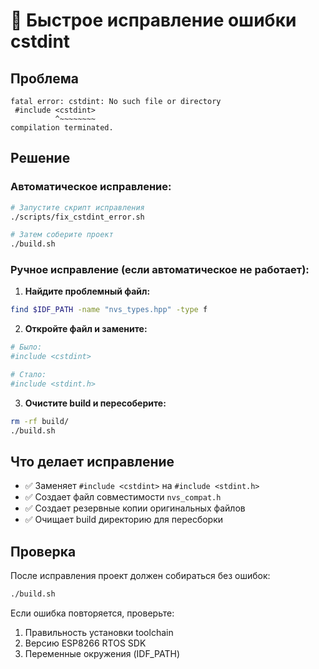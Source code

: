 # 🚨 Быстрое исправление ошибки cstdint

## Проблема
```
fatal error: cstdint: No such file or directory
 #include <cstdint>
          ^~~~~~~~~
compilation terminated.
```

## Решение

### Автоматическое исправление:
```bash
# Запустите скрипт исправления
./scripts/fix_cstdint_error.sh

# Затем соберите проект
./build.sh
```

### Ручное исправление (если автоматическое не работает):

1. **Найдите проблемный файл:**
```bash
find $IDF_PATH -name "nvs_types.hpp" -type f
```

2. **Откройте файл и замените:**
```bash
# Было:
#include <cstdint>

# Стало:
#include <stdint.h>
```

3. **Очистите build и пересоберите:**
```bash
rm -rf build/
./build.sh
```

## Что делает исправление

- ✅ Заменяет `#include <cstdint>` на `#include <stdint.h>`
- ✅ Создает файл совместимости `nvs_compat.h`
- ✅ Создает резервные копии оригинальных файлов
- ✅ Очищает build директорию для пересборки

## Проверка

После исправления проект должен собираться без ошибок:
```bash
./build.sh
```

Если ошибка повторяется, проверьте:
1. Правильность установки toolchain
2. Версию ESP8266 RTOS SDK
3. Переменные окружения (IDF_PATH)

